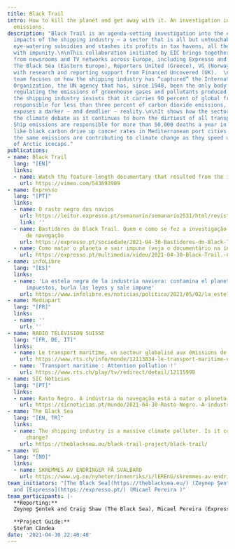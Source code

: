 ```yaml
---
title: Black Trail
intro: How to kill the planet and get away with it. An investigation into shipping
  emissions.
description: "Black Trail is an agenda-setting investigation into the environmental
  impacts of the shipping industry — a sector that is all but untouchable as it receives
  eye-watering subsidies and stashes its profits in tax havens, all the while polluting
  with impunity.\n\nThis collaboration initiated by EIC brings together journalists
  from newsrooms and TV networks across Europe, including Expresso and SIC TV (Portugal),
  The Black Sea (Eastern Europe), Reporters United (Greece), VG (Norway) and RTS (Switzerland),
  with research and reporting support from Financed Uncovered (UK).  \n\nThe cross-border
  team focuses on how the shipping industry has “captured” the International Maritime
  Organization, the UN agency that has, since 1948, been the only body charged with
  regulating the emissions of greenhouse gases and pollutants produced by ships.\n\nAlthough
  the shipping industry insists that it carries 90 percent of global freight yet is
  responsible for less than three percent of carbon dioxide emissions, the investigation
  exposes a darker — and deadlier — reality.\n\nIt shows how the sector has dodged
  the climate debate as it continues to burn the dirtiest of all transport fuels.
  Ship emissions are responsible for more than 50,000 deaths a year in Europe as particles
  like black carbon drive up cancer rates in Mediterranean port cities.\n\nMeanwhile,
  the same emissions are contributing to climate change as they speed up the melting
  of Arctic icecaps."
publications:
- name: Black Trail
  lang: "[EN]"
  links:
  - name: Watch the feature-length documentary that resulted from the investigation
    url: https://vimeo.com/543693909
- name: Expresso
  lang: "[PT]"
  links:
  - name: O rasto negro dos navios
    url: https://leitor.expresso.pt/semanario/semanario2531/html/revista-e/-e/o-rasto-negro-dos-navios
    link: ''
  - name: Bastidores do Black Trail. Quem e como se fez a investigação sobre a indústria
      de navegação
    url: https://expresso.pt/sociedade/2021-04-30-Bastidores-do-Black-Trail.-Quem-e-como-se-fez-a-investigacao-sobre-a-industria-de-navegacao-0608912e
  - name: Como matar o planeta e sair impune (veja o documentário na íntegra)
    url: https://expresso.pt/multimedia/video/2021-04-30-Black-Trail.-Como-matar-o-planeta-e-sair-impune--veja-o-documentario-na-integra--c5384c75
- name: infoLibre
  lang: "[ES]"
  links:
  - name: 'La estela negra de la industria naviera: contamina el planeta, no paga
      impuestos, burla las leyes y sale impune'
    url: https://www.infolibre.es/noticias/politica/2021/05/02/la_estela_negra_119930_1012.html
- name: Mediapart
  lang: "[FR]"
  links:
  - name: ''
    url: ''
- name: RADIO TÉLÉVISION SUISSE
  lang: "[FR, DE, IT]"
  links:
  - name: Le transport maritime, un secteur globalisé aux émissions de CO2 croissantes
    url: https://www.rts.ch/info/monde/12113834-le-transport-maritime-un-secteur-globalise-aux-emissions-de-co2-croissantes.html
  - name: 'Transport maritime : Attention pollution !'
    url: https://www.rts.ch/play/tv/redirect/detail/12115998
- name: SIC Noticias
  lang: "[PT]"
  links:
  - name: Rasto Negro. A indústria da navegação está a matar o planeta e a sair impune
    url: https://sicnoticias.pt/mundo/2021-04-30-Rasto-Negro.-A-industria-da-navegacao-esta-a-matar-o-planeta-e-a-sair-impune-9ab9e37b
- name: The Black Sea
  lang: "[EN, TR]"
  links:
  - name: The shipping industry is a massive climate polluter. Is it committed to
      change?
    url: https://theblacksea.eu/black-trail-project/black-trail/
- name: VG
  lang: "[NO]"
  links:
  - name: SKREMMES AV ENDRINGER PÅ SVALBARD
    url: https://www.vg.no/nyheter/innenriks/i/lEREnG/skremmes-av-endringene-paa-svalbard
team_initiators: "[The Black Sea](https://theblacksea.eu/) (Zeynep Şentek, Craig Shaw)
  and [Expresso](https://expresso.pt/) (Micael Pereira )"
team_participants: |-
  **Reporting:**
  Zeynep Şentek and Craig Shaw (The Black Sea), Micael Pereira (Expresso), Nikolas Leontopoulos, Myrto Boutsi and Alexia Barakou (Reporters United), Julien Chiffelle (RTS), Runa Engen and  Kristoffer Kumar (VG), Margot Gibbs (Finance Uncovered), Marco Carrasqueira and João Lúcio (SIC), David Langan and Giulio Rubino (freelancers).

  **Project Guide:**
  Ştefan Cândea
date: '2021-04-30 22:40:48'
---
```


